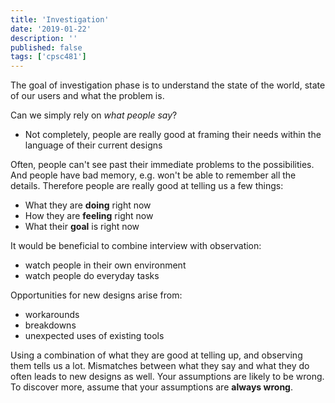 ```yaml
---
title: 'Investigation'
date: '2019-01-22'
description: ''
published: false
tags: ['cpsc481']
---
```


The goal of investigation phase is to understand the state of the world, state of our users and what the problem is.

Can we simply rely on *what people say*?

- Not completely, people are really good at framing their needs within the language of their current designs

Often, people can't see past their immediate problems to the possibilities. And people have bad memory, e.g. won't be able to remember all the details. Therefore people are really good at telling us a few things:

- What they are **doing** right now
- How they are **feeling** right now
- What their **goal** is right now

It would be beneficial to combine interview with observation:

- watch people in their own environment
- watch people do everyday tasks

Opportunities for new designs arise from:

- workarounds
- breakdowns
- unexpected uses of existing tools

Using a combination of what they are good at telling up, and observing them tells us a lot. Mismatches between what they say and what they do often leads to new designs as well. Your assumptions are likely to be wrong. To discover more, assume that your assumptions are **always wrong**.
